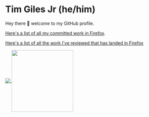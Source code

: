 # Tim Giles Jr (he/him)

Hey there 👋 welcome to my GitHub profile.

[Here's a list of all my committed work in Firefox](https://github.com/mozilla/gecko-dev/search?o=desc&q=author%3Atgiles&s=committer-date&type=commits).

[Here's a list of all the work I've reviewed that has landed in Firefox](https://github.com/mozilla/gecko-dev/search?o=desc&q=%22tgiles%22&s=committer-date&type=commits)

<a href="https://github.com/anuraghazra/github-readme-stats">
  <img align="center" src="https://github-readme-stats.vercel.app/api?username=TGiles&count_private=true&theme=panda&hide_rank=true" />
</a>
<a href="https://github.com/anuraghazra/convoychat">
  <img align="center" height="195" src="https://github-readme-stats.vercel.app/api/top-langs/?username=TGiles&count_private=true&theme=panda&layout=compact" />
</a>
